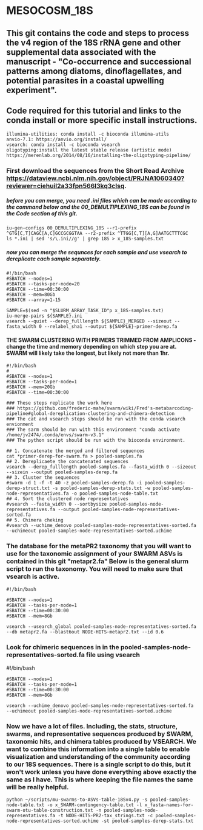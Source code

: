 # MESOCOSM_18S
## This git contains the code and steps to process the v4 region of the 18S rRNA gene and other supplemental data associated with the manuscript - "Co-occurrence and successional patterns among diatoms, dinoflagellates, and potential parasites in a coastal upwelling experiment". 

## Code required for this tutorial and links to the conda install or more specific install instructions. 
    illumina-utilities: conda install -c bioconda illumina-utils
    anvio-7.1: https://anvio.org/install/
    vsearch: conda install -c bioconda vsearch
    oligotyping:install the latest stable release (artistic mode) https://merenlab.org/2014/08/16/installing-the-oligotyping-pipeline/

### First download the sequences from the Short Read Archive https://dataview.ncbi.nlm.nih.gov/object/PRJNA1060340?reviewer=ciehuil2a33fpn566l3kq3clsq. 

##### before you can merge, you need .ini files which can be made according to the command below and the 00_DEMULTIPLEXING_18S can be found in the Code section of this git. 

    iu-gen-configs 00_DEMULTIPLEXING_18S --r1-prefix ^GTG[C,T]CAGC[A,C]GCCGCGGTAA --r2-prefix ^TTGG[C,T][A,G]AATGCTTTCGC
    ls *.ini | sed 's/\.ini//g' | grep 18S > x_18S-samples.txt
    
##### now you can merge the sequnces for each sample and use vsearch to dereplicate each sample separately. 

    #!/bin/bash
    #SBATCH --nodes=1
    #SBATCH --tasks-per-node=20
    #SBATCH --time=00:30:00
    #SBATCH --mem=80Gb
    #SBATCH --array=1-15

    SAMPLE=$(sed -n "$SLURM_ARRAY_TASK_ID"p x_18S-samples.txt)
    iu-merge-pairs ${SAMPLE}.ini
    vsearch --quiet --derep_fulllength ${SAMPLE}_MERGED --sizeout --fasta_width 0 --relabel_sha1 --output ${SAMPLE}-primer-derep.fa
    
   

#### THE SWARM CLUSTERING WITH PRIMERS TRIMMED FROM AMPLICONS - change the time and memory depending on which step you are at. SWARM will likely take the longest, but likely not more than 1hr.
    #!/bin/bash
    #
    #SBATCH --nodes=1
    #SBATCH --tasks-per-node=1
    #SBATCH --mem=20Gb
    #SBATCH --time=00:30:00

    ### These steps replicate the work here
    ### https://github.com/frederic-mahe/swarm/wiki/Fred's-metabarcoding-pipeline#global-dereplication-clustering-and-chimera-detection
    ### The cat and vsearch steps should be run with the conda vsearch envionment 
    ### The sarm should be run with this environment "conda activate /home/jv2474/.conda/envs/swarm-v3.1"
    ### The python script should be run with the bioconda environment.

    ## 1. Concatenate the merged and filtered sequences
    cat *primer-derep-for-swarm.fa > pooled-samples.fa
    ## 2. Dereplicaete the concatenated sequences
    vsearch --derep_fulllength pooled-samples.fa --fasta_width 0 --sizeout --sizein --output pooled-samples-derep.fa
    ## 3. Cluster the sequences
    #swarm -d 1 -f -t 40 -z pooled-samples-derep.fa -i pooled-samples-derep-struct.txt -s pooled-samples-derep-stats.txt -w pooled-samples-node-representatives.fa -o pooled-samples-node-table.txt
    ## 4. Sort the clustered node representatives
    #vsearch --fasta_width 0 --sortbysize pooled-samples-node-representatives.fa --output pooled-samples-node-representatives-sorted.fa
    ## 5. Chimera cheking
    #vsearch --uchime_denovo pooled-samples-node-representatives-sorted.fa --uchimeout pooled-samples-node-representatives-sorted.uchime

### The database for the metaPR2 taxonomy that you will want to use for the taxonomic assignment of your SWARM ASVs is contained in this git "metapr2.fa"  Below is the general slurm script to run the taxonomy. You will need to make sure that vsearch is active. 

    #!/bin/bash

    #SBATCH --nodes=1
    #SBATCH --tasks-per-node=1
    #SBATCH --time=00:30:00
    #SBATCH --mem=8Gb

    vsearch --usearch_global pooled-samples-node-representatives-sorted.fa --db metapr2.fa --blast6out NODE-HITS-metapr2.txt --id 0.6

    
### Look for chimeric sequences in in the pooled-samples-node-representatives-sorted.fa file using vsearch

 #!/bin/bash

    #SBATCH --nodes=1
    #SBATCH --tasks-per-node=1
    #SBATCH --time=00:30:00
    #SBATCH --mem=8Gb
    
    vsearch --uchime_denovo pooled-samples-node-representatives-sorted.fa --uchimeout pooled-samples-node-representatives-sorted.uchime
    
### Now we have a lot of files. Including, the stats, structure, swarms, and representative sequences produced by SWARM, taxonomic hits, and chimera tables produced by VSEARCH. We want to combine this information into a single table to enable visualization and understanding of the community according to our 18S sequences. There is a single script to do this, but it won't work unless you have done everything above exactly the same as I have. This is where keeping the file names the same will be really helpful. 


    python ~/scripts/mu-swarms-to-ASVs-table-18Sv4.py -s pooled-samples-node-table.txt -o x_SWARM-contingency-table.txt -l x_fasta-names-for-swarm-otu-table-construction.txt -n pooled-samples-node-representatives.fa -t NODE-HITS-PR2-tax_strings.txt -c pooled-samples-node-representatives-sorted.uchime -st pooled-samples-derep-stats.txt


    
    
    
 
    

    

